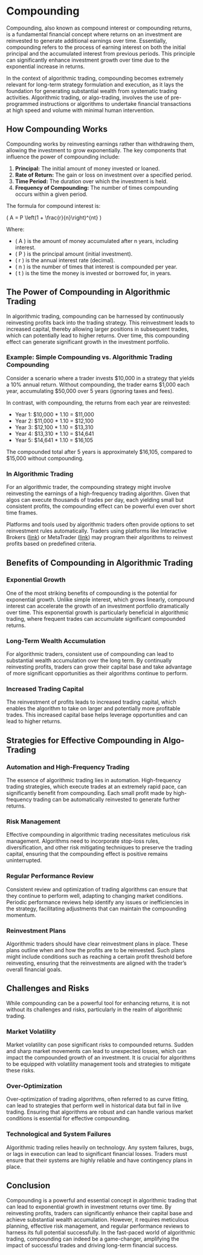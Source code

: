 # Compounding

Compounding, also known as compound interest or compounding returns, is a fundamental financial concept where returns on an investment are reinvested to generate additional earnings over time. Essentially, compounding refers to the process of earning interest on both the initial principal and the accumulated interest from previous periods. This principle can significantly enhance investment growth over time due to the exponential increase in returns. 

In the context of algorithmic trading, compounding becomes extremely relevant for long-term strategy formulation and execution, as it lays the foundation for generating substantial wealth from systematic trading activities. Algorithmic trading, or algo-trading, involves the use of pre-programmed instructions or algorithms to undertake financial transactions at high speed and volume with minimal human intervention.

## How Compounding Works

Compounding works by reinvesting earnings rather than withdrawing them, allowing the investment to grow exponentially. The key components that influence the power of compounding include:

1. **Principal:** The initial amount of money invested or loaned.
2. **Rate of Return:** The gain or loss on investment over a specified period.
3. **Time Period:** The duration over which the investment is held.
4. **Frequency of Compounding:** The number of times compounding occurs within a given period.

The formula for compound interest is:

\( A = P \left(1 + \frac{r}{n}\right)^{nt} \)

Where:
- \( A \) is the amount of money accumulated after n years, including interest.
- \( P \) is the principal amount (initial investment).
- \( r \) is the annual interest rate (decimal).
- \( n \) is the number of times that interest is compounded per year.
- \( t \) is the time the money is invested or borrowed for, in years.

## The Power of Compounding in Algorithmic Trading

In algorithmic trading, compounding can be harnessed by continuously reinvesting profits back into the trading strategy. This reinvestment leads to increased capital, thereby allowing larger positions in subsequent trades, which can potentially lead to higher returns. Over time, this compounding effect can generate significant growth in the investment portfolio.

### Example: Simple Compounding vs. Algorithmic Trading Compounding

Consider a scenario where a trader invests $10,000 in a strategy that yields a 10% annual return. Without compounding, the trader earns $1,000 each year, accumulating $50,000 over 5 years (ignoring taxes and fees).

In contrast, with compounding, the returns from each year are reinvested:

- Year 1: $10,000 * 1.10 = $11,000
- Year 2: $11,000 * 1.10 = $12,100
- Year 3: $12,100 * 1.10 = $13,310
- Year 4: $13,310 * 1.10 = $14,641
- Year 5: $14,641 * 1.10 = $16,105

The compounded total after 5 years is approximately $16,105, compared to $15,000 without compounding.

### In Algorithmic Trading

For an algorithmic trader, the compounding strategy might involve reinvesting the earnings of a high-frequency trading algorithm. Given that algos can execute thousands of trades per day, each yielding small but consistent profits, the compounding effect can be powerful even over short time frames.

Platforms and tools used by algorithmic traders often provide options to set reinvestment rules automatically. Traders using platforms like Interactive Brokers ([link](https://www.interactivebrokers.com/)) or MetaTrader ([link](https://www.metatrader4.com/)) may program their algorithms to reinvest profits based on predefined criteria.

## Benefits of Compounding in Algorithmic Trading

### Exponential Growth

One of the most striking benefits of compounding is the potential for exponential growth. Unlike simple interest, which grows linearly, compound interest can accelerate the growth of an investment portfolio dramatically over time. This exponential growth is particularly beneficial in algorithmic trading, where frequent trades can accumulate significant compounded returns.

### Long-Term Wealth Accumulation

For algorithmic traders, consistent use of compounding can lead to substantial wealth accumulation over the long term. By continually reinvesting profits, traders can grow their capital base and take advantage of more significant opportunities as their algorithms continue to perform.

### Increased Trading Capital

The reinvestment of profits leads to increased trading capital, which enables the algorithm to take on larger and potentially more profitable trades. This increased capital base helps leverage opportunities and can lead to higher returns.

## Strategies for Effective Compounding in Algo-Trading

### Automation and High-Frequency Trading

The essence of algorithmic trading lies in automation. High-frequency trading strategies, which execute trades at an extremely rapid pace, can significantly benefit from compounding. Each small profit made by high-frequency trading can be automatically reinvested to generate further returns.

### Risk Management

Effective compounding in algorithmic trading necessitates meticulous risk management. Algorithms need to incorporate stop-loss rules, diversification, and other risk mitigating techniques to preserve the trading capital, ensuring that the compounding effect is positive remains uninterrupted.

### Regular Performance Review

Consistent review and optimization of trading algorithms can ensure that they continue to perform well, adapting to changing market conditions. Periodic performance reviews help identify any issues or inefficiencies in the strategy, facilitating adjustments that can maintain the compounding momentum.

### Reinvestment Plans

Algorithmic traders should have clear reinvestment plans in place. These plans outline when and how the profits are to be reinvested. Such plans might include conditions such as reaching a certain profit threshold before reinvesting, ensuring that the reinvestments are aligned with the trader’s overall financial goals.

## Challenges and Risks

While compounding can be a powerful tool for enhancing returns, it is not without its challenges and risks, particularly in the realm of algorithmic trading.

### Market Volatility

Market volatility can pose significant risks to compounded returns. Sudden and sharp market movements can lead to unexpected losses, which can impact the compounded growth of an investment. It is crucial for algorithms to be equipped with volatility management tools and strategies to mitigate these risks.

### Over-Optimization

Over-optimization of trading algorithms, often referred to as curve fitting, can lead to strategies that perform well in historical data but fail in live trading. Ensuring that algorithms are robust and can handle various market conditions is essential for effective compounding.

### Technological and System Failures

Algorithmic trading relies heavily on technology. Any system failures, bugs, or lags in execution can lead to significant financial losses. Traders must ensure that their systems are highly reliable and have contingency plans in place.

## Conclusion

Compounding is a powerful and essential concept in algorithmic trading that can lead to exponential growth in investment returns over time. By reinvesting profits, traders can significantly enhance their capital base and achieve substantial wealth accumulation. However, it requires meticulous planning, effective risk management, and regular performance reviews to harness its full potential successfully. In the fast-paced world of algorithmic trading, compounding can indeed be a game-changer, amplifying the impact of successful trades and driving long-term financial success.
